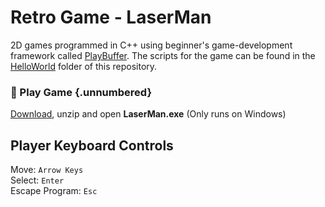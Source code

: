 # Retro Game - LaserMan

2D games programmed in C++ using beginner's game-development framework called [PlayBuffer](https://github.com/sumo-digital-academy/playbuffer). The scripts for the game can be found in the [HelloWorld](../HelloWorld) folder of this repository. 

### 🚀 Play Game {.unnumbered}
[Download](LaserMan.zip), unzip and open **LaserMan.exe** (Only runs on Windows)

## Player Keyboard Controls
Move: `Arrow Keys` \
Select: `Enter` \
Escape Program: `Esc`
